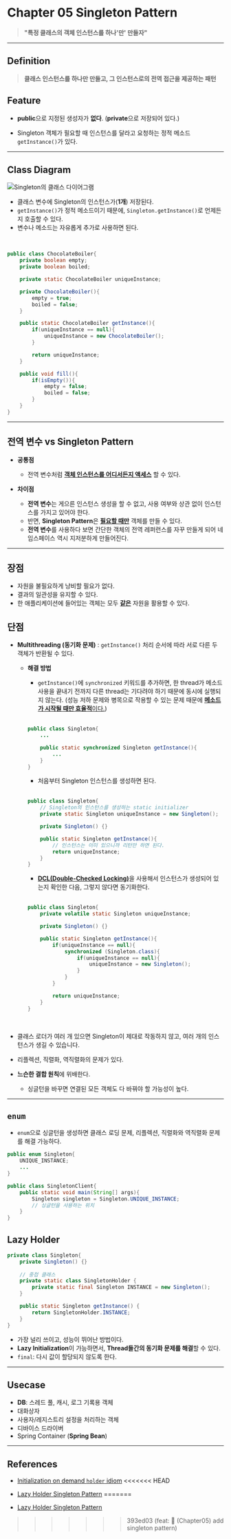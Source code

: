 # Chapter 05 Singleton Pattern

> **"특정 클래스의 객체 인스턴스를 하나'만' 만들자"**
---
## Definition
> **클래스 인스턴스를 하나만 만들고, 그 인스턴스로의 전역 접근을 제공하는 패턴**

## Feature

- **public**으로 지정된 생성자가 **없다**. (**private**으로 저장되어 있다.)

- Singleton 객체가 필요할 때 인스턴스를 달라고 요청하는 정적 메소드 ```getInstance()```가 있다. 

---

## Class Diagram

![Singleton의 클래스 다이어그램](./img/singleton_pattern.jpg)

- 클래스 변수에 Singleton의 인스턴스가(**1개**) 저장된다.
- ```getInstance()```가 정적 메소드이기 때문에, ```Singleton.getInstance()```로 언제든지 호출할 수 있다. 
- 변수나 메소드는 자유롭게 추가로 사용하면 된다.

<br>

``` java
public class ChocolateBoiler{
    private boolean empty;
    private boolean boiled;

    private static ChocolateBoiler uniqueInstance;

    private ChocolateBoiler(){
        empty = true;
        boiled = false;
    }

    public static ChocolateBoiler getInstance(){
        if(uniqueInstance == null){
            uniqueInstance = new ChocolateBoiler();
        }

        return uniqueInstance;
    }

    public void fill(){
        if(isEmpty()){
            empty = false;
            boiled = false;
        }
    }
}

```

---

## 전역 변수 vs Singleton Pattern

- **공통점**
    - 전역 변수처럼 <u>**객체 인스턴스를 어디서든지 액세스**</u> 할 수 있다.

- **차이점**
    - **전역 변수**는 게으른 인스턴스 생성을 할 수 없고, 사용 여부와 상관 없이 인스턴스를 가지고 있어야 한다.
    - 반면, **Singleton Pattern**은 <u>**필요할 때만**</u>  객체를 만들 수 있다.
    - **전역 변수**를 사용하다 보면 간단한 객체의 전역 레퍼런스를 자꾸 만들게 되어 네임스페이스 역시 지저분하게 만들어진다.

---

## 장점

- 자원을 불필요하게 낭비할 필요가 없다.
- 결과의 일관성을 유지할 수 있다.
- 한 애플리케이션에 들어있는 객체는 모두 <u>**같은**</u> 자원을 활용할 수 있다.

## 단점

- **Multithreading (동기화 문제)**
: ```getInstance()``` 처리 순서에 따라 서로 다른 두 객체가 반환될 수 있다.
    <br>
    - **해결 방법**

        - ```getInstance()```에  ```synchronized``` 키워드를 추가하면, 한 thread가 메소드 사용을 끝내기 전까지 다른 thread는 기다려야 하기 때문에 동시에 실행되지 않는다. (성능 저하 문제와 병목으로 작용할 수 있는 문제 때문에 <u>**메소드가 시작될 때만 효율적**이다.</u>)
    
        <br>

        ```java
        public class Singleton{
            ...

            public static synchronized Singleton getInstance(){
                ...
            }
        }
        ```
        - 처음부터 Singleton 인스턴스를 생성하면 된다.
        
        <br>

        ```java
        public class Singleton{
            // Singleton의 인스턴스를 생성하는 static initializer
            private static Singleton uniqueInstance = new Singleton();

            private Singleton() {}

            public static Singleton getInstance(){
                // 인스턴스는 이미 있으니까 리턴만 하면 된다.
                return uniqueInstance;
            }
        }
        ```

        - <u>**DCL(Double-Checked Locking)**</u>을 사용해서 인스턴스가 생성되어 있는지 확인한 다음, 그렇지 않다면 동기화한다.

        <br>

        ```java
        public class Singleton{
            private volatile static Singleton uniqueInstance;

            private Singleton() {}

            public static Singleton getInstance(){
                if(uniqueInstance == null){
                    synchronized (Singleton.class){
                        if(uniqueInstance == null){
                            uniqueInstance = new Singleton();
                        }
                    }
                }

                return uniqueInstance;
            }
        }
        ```

<br>

- 클래스 로더가 여러 개 있으면 Singleton이 제대로 작동하지 않고, 여러 개의 인스턴스가 생길 수 있습니다.

- 리플렉션, 직렬화, 역직렬화의 문제가 있다.

- **느슨한 결합 원칙**에 위배한다.
    - 싱글턴을 바꾸면 연결된 모든 객체도 다 바꿔야 할 가능성이 높다.

---

## ```enum```

- ```enum```으로 싱글턴을 생성하면 클래스 로딩 문제, 리플렉션, 직렬화와 역직렬화 문제를 해결 가능하다.

```java
public enum Singleton{
    UNIQUE_INSTANCE;
    ...
}

public class SingletonClient{
    public static void main(String[] args){
        Singleton singleton = Singleton.UNIQUE_INSTANCE;
        // 싱글턴을 사용하는 위치
    }
}
```

## Lazy Holder

```java
private class Singleton{
    private Singleton() {}
    
    // 중첩 클래스
    private static class SingletonHolder {
        private static final Singleton INSTANCE = new Singleton();
    }

    public static Singleton getInstance() {
        return SingletonHolder.INSTANCE;
    }
}
```

- 가장 널리 쓰이고, 성능이 뛰어난 방법이다.
- **Lazy Initialization**이 가능하면서, **Thread들간의 동기화 문제를 해결**할 수 있다.
- ```final```: 다시 값이 할당되지 않도록 한다.

---

## Usecase

- **DB**: 스레드 풀, 캐시, 로그 기록용 객체
- 대화상자
- 사용자/레지스트리 설정을 처리하는 객체
- 디바이스 드라이버
- Spring Container (**Spring Bean**)

---

## References

- [Initialization on demand ```holder``` idiom](https://jobjava00.github.io/language/java/basic/singleton/)
<<<<<<< HEAD
- [Lazy Holder Singleton Pattern](https://dev-coco.tistory.com/109)
=======

- [Lazy Holder Singleton Pattern](https://dev-coco.tistory.com/109)
>>>>>>> 393ed03 (feat: :memo: (Chapter05) add singleton pattern)
